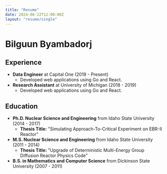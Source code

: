 ```yaml
---
title: "Resume"
date: 2024-06-22T12:00:00Z
layout: "resume/single"
---
```


# Bilguun Byambadorj

## Experience
- **Data Engineer** at Capital One (2019 - Present)
  - Developed web applications using Go and React.
- **Research Assistant** at University of Michigan (2018 - 2019)
  - Developed web applications using Go and React.

## Education
- **Ph.D. Nuclear Science and Engineering** from Idaho State University (2014 - 2017)
  - **Thesis Title:** "Simulating Approach-To-Critical Experiment on EBR-II Reactor"
- **M.S. Nuclear Science and Engineering** from Idaho State University (2011 - 2014)
  - **Thesis Title:** "Upgrade of Deterministic Multi-Energy Group Diffusion Reactor Physics Code"
- **B.S. in Mathematics and Computer Science** from Dickinson State University (2007 - 2011)